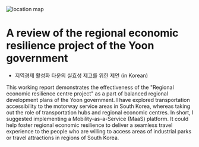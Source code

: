 ![location map](https://user-images.githubusercontent.com/61145109/180333453-99b52a03-151d-43fd-a4fc-56606b23ea08.png)
# A review of the regional economic resilience project of the Yoon government
+ 지역경제 활성화 타운의 실효성 제고를 위한 제언 (in Korean)

This working report demonstrates the effectiveness of the "Regional economic resilience centre project" as a part of balanced regional development plans of the Yoon government. I have explored transportation accessibility to the motorway service areas in South Korea, whereas taking out the role of transportation hubs and regional economic centres. In short, I suggested implementing a Mobility-as-a-Service (MaaS) platform. It could help foster regional economic resilience to deliver a seamless travel experience to the people who are willing to access areas of industrial parks or travel attractions in regions of South Korea.
